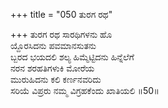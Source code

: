 +++
title = "050 ತುರಗ ರಥ"

+++
ತುರಗ ರಥ ಸಾರಥಿಗಳನು ಹೊ  
ಯ್ದೊರಸಿದನು ಪವಮಾನಸುತನು  
ಬ್ಬರದ ಭಯದಲಿ ಶಲ್ಯ ಹಿಮ್ಮೆಟ್ಟಿದನು ಹಿನ್ನೆಲೆಗೆ   
ನರನ ಶರಹತಿಗಳುಕಿ ಮೋರೆಯ   
ಮುರುಹಿದನು ಕಲಿ ಕರ್ಣನವರಿದು  
ಸರಿಯೆ ವಿಪ್ರರು ನಮ್ಮ ವಿಗ್ರಹಕೆಂದು ಖಾತಿಯಲಿ     ॥50॥